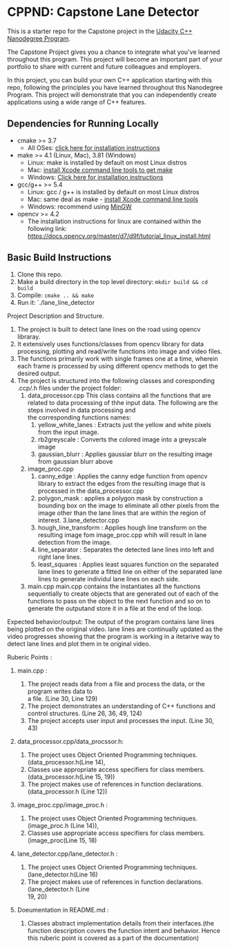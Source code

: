 # CPPND: Capstone Lane Detector

This is a starter repo for the Capstone project in the [Udacity C++ Nanodegree Program](https://www.udacity.com/course/c-plus-plus-nanodegree--nd213).

The Capstone Project gives you a chance to integrate what you've learned throughout this program. This project will become an important part of your portfolio to share with current and future colleagues and employers.

In this project, you can build your own C++ application starting with this repo, following the principles you have learned throughout this Nanodegree Program. This project will demonstrate that you can independently create applications using a wide range of C++ features.

## Dependencies for Running Locally
* cmake >= 3.7
  * All OSes: [click here for installation instructions](https://cmake.org/install/)
* make >= 4.1 (Linux, Mac), 3.81 (Windows)
  * Linux: make is installed by default on most Linux distros
  * Mac: [install Xcode command line tools to get make](https://developer.apple.com/xcode/features/)
  * Windows: [Click here for installation instructions](http://gnuwin32.sourceforge.net/packages/make.htm)
* gcc/g++ >= 5.4
  * Linux: gcc / g++ is installed by default on most Linux distros
  * Mac: same deal as make - [install Xcode command line tools](https://developer.apple.com/xcode/features/)
  * Windows: recommend using [MinGW](http://www.mingw.org/)
* opencv >= 4.2
   * The installation instructions for linux are contained within the following link:
     https://docs.opencv.org/master/d7/d9f/tutorial_linux_install.html
   



## Basic Build Instructions

1. Clone this repo.
2. Make a build directory in the top level directory: `mkdir build && cd build`
3. Compile: `cmake .. && make`
4. Run it: `./lane_line_detector


Project Description and Structure.
1. The project is built to detect lane lines on the road using opencv libraray.
2. It extensively uses functions/classes from opencv library for data processing, plotting and read/write functions into image and video files.
3. The functions primarily work with single frames one at a time, wherein each frame is processed by using different opencv methods to get the desired output.
4. The project is structured into the following classes and coresponding .ccp/.h files under the project folder: 
   1.  data_processor.cpp
       This class contains all the functions that are related to data processing of thhe input data. The following are the steps involved in data processing and        
       the corresponding functions names:
       1. yellow_white_lanes : Extracts just the yellow and white pixels from the input image.
       2. rb2greyscale : Converts the colored image into a greyscale image
       3. gaussian_blurr : Applies gaussiar blurr on the resulting image from gaussian blurr above
   2. image_proc.cpp
       1. canny_edge : Applies the canny edge function from opencv library to extract the edges from the resulting image that is processed in the 
          data_processor.cpp
       2. polygon_mask : applies a polygon mask by construction a bounding box on the image to eliminate all other pixels from the image other than the lane lines 
          that are within the region of interest.
   3.lane_detector.cpp
       1. hough_line_transform : Applies hough line transform on the resulting image fom image_proc.cpp whih will result in lane detection from the image. 
       2. line_separator : Separates the detected lane lines into left and right lane lines.
       3. least_squares : Applies least squares function on the separated lane lines to generate a fitted line on either of the separated lane lines to generate 
          individul lane lines on each side.
   4. main.cpp
       main.cpp contains the instantiates all the functions sequentially to create objects that are generated out of each of the functions to pass on the object 
       to the next function and so on to generate the outputand store it in a file at the end of the loop. 

Expected behavior/output: 
The output of the program contains lane lines being plotted on the original video. lane lines are continually updated as the video progresses showing that the program is working in a itetarive way to detect lane lines and plot them in te original video.  
   
Ruberic Points : 
1. main.cpp : 
     1. The project reads data from a file and process the data, or the program writes data to  
     a file. (Line 30, Line 129)
     2. The project demonstrates an understanding of C++ functions and control structures.
     (Line 26, 36, 49, 124)
     3. The project accepts user input and processes the input. (Line 30, 43)
     
2. data_processor.cpp/data_procssor.h:
     1. The project uses Object Oriented Programming techniques. (data_processor.h(Line 14), 
     2. Classes use appropriate access specifiers for class members. (data_processor.h(Line 
     15, 19))
     3. The project makes use of references in function declarations. (data_processor.h (Line 
     12))
     
3. image_proc.cpp/image_proc.h : 
     1. The project uses Object Oriented Programming techniques. (image_proc.h (Line 14)), 
     2. Classes use appropriate access specifiers for class members. (image_proc(Line 15, 18)
     
4. lane_detector.cpp/lane_detector.h : 
     1. The project uses Object Oriented Programming techniques. (lane_detector.h(Line 16)
     2. The project makes use of references in function declarations. (lane_detector.h (Line   
     19, 20)
     
5. Doeumentation in README.md : 
     1. Classes abstract implementation details from their interfaces.(the function description covers the function intent and behavior. Hence this ruberic point is covered as a part of the documentation)
     
